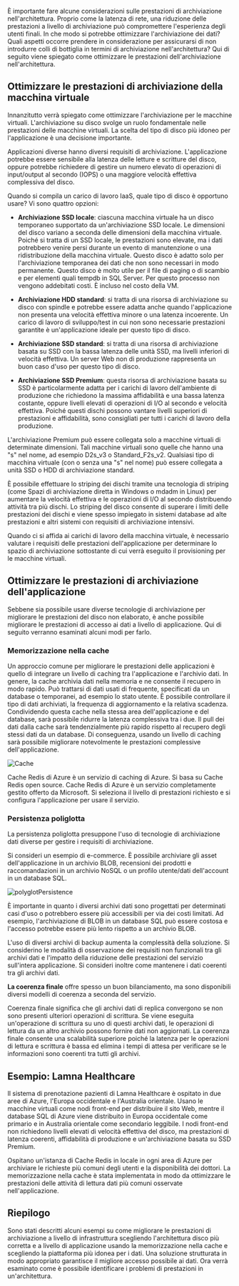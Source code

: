 È importante fare alcune considerazioni sulle prestazioni di archiviazione nell'architettura. Proprio come la latenza di rete, una riduzione delle prestazioni a livello di archiviazione può compromettere l'esperienza degli utenti finali. In che modo si potrebbe ottimizzare l'archiviazione dei dati? Quali aspetti occorre prendere in considerazione per assicurarsi di non introdurre colli di bottiglia in termini di archiviazione nell'architettura? Qui di seguito viene spiegato come ottimizzare le prestazioni dell'archiviazione nell'architettura.

## <a name="optimize-virtual-machine-storage-performance"></a>Ottimizzare le prestazioni di archiviazione della macchina virtuale

Innanzitutto verrà spiegato come ottimizzare l'archiviazione per le macchine virtuali. L'archiviazione su disco svolge un ruolo fondamentale nelle prestazioni delle macchine virtuali. La scelta del tipo di disco più idoneo per l'applicazione è una decisione importante.

Applicazioni diverse hanno diversi requisiti di archiviazione. L'applicazione potrebbe essere sensibile alla latenza delle letture e scritture del disco, oppure potrebbe richiedere di gestire un numero elevato di operazioni di input/output al secondo (IOPS) o una maggiore velocità effettiva complessiva del disco.

Quando si compila un carico di lavoro IaaS, quale tipo di disco è opportuno usare? Vi sono quattro opzioni:

- **Archiviazione SSD locale**: ciascuna macchina virtuale ha un disco temporaneo supportato da un'archiviazione SSD locale. Le dimensioni del disco variano a seconda delle dimensioni della macchina virtuale. Poiché si tratta di un SSD locale, le prestazioni sono elevate, ma i dati potrebbero venire persi durante un evento di manutenzione o una ridistribuzione della macchina virtuale. Questo disco è adatto solo per l'archiviazione temporanea dei dati che non sono necessari in modo permanente. Questo disco è molto utile per il file di paging o di scambio e per elementi quali tempdb in SQL Server. Per questo processo non vengono addebitati costi. È incluso nel costo della VM.

- **Archiviazione HDD standard**: si tratta di una risorsa di archiviazione su disco con spindle e potrebbe essere adatta anche quando l'applicazione non presenta una velocità effettiva minore o una latenza incoerente. Un carico di lavoro di sviluppo/test in cui non sono necessarie prestazioni garantite è un'applicazione ideale per questo tipo di disco.

- **Archiviazione SSD standard**: si tratta di una risorsa di archiviazione basata su SSD con la bassa latenza delle unità SSD, ma livelli inferiori di velocità effettiva. Un server Web non di produzione rappresenta un buon caso d'uso per questo tipo di disco.

- **Archiviazione SSD Premium**: questa risorsa di archiviazione basata su SSD è particolarmente adatta per i carichi di lavoro dell'ambiente di produzione che richiedono la massima affidabilità e una bassa latenza costante, oppure livelli elevati di operazioni di I/O al secondo e velocità effettiva. Poiché questi dischi possono vantare livelli superiori di prestazioni e affidabilità, sono consigliati per tutti i carichi di lavoro della produzione.

L'archiviazione Premium può essere collegata solo a macchine virtuali di determinate dimensioni. Tali macchine virtuali sono quelle che hanno una "s" nel nome, ad esempio D2s_v3 o Standard_F2s_v2. Qualsiasi tipo di macchina virtuale (con o senza una "s" nel nome) può essere collegata a unità SSD o HDD di archiviazione standard.

È possibile effettuare lo striping dei dischi tramite una tecnologia di striping (come Spazi di archiviazione diretta in Windows o mdadm in Linux) per aumentare la velocità effettiva e le operazioni di I/O al secondo distribuendo attività tra più dischi. Lo striping del disco consente di superare i limiti delle prestazioni dei dischi e viene spesso impiegato in sistemi database ad alte prestazioni e altri sistemi con requisiti di archiviazione intensivi.

Quando ci si affida ai carichi di lavoro della macchina virtuale, è necessario valutare i requisiti delle prestazioni dell'applicazione per determinare lo spazio di archiviazione sottostante di cui verrà eseguito il provisioning per le macchine virtuali.

## <a name="optimize-storage-performance-for-your-application"></a>Ottimizzare le prestazioni di archiviazione dell'applicazione

Sebbene sia possibile usare diverse tecnologie di archiviazione per migliorare le prestazioni del disco non elaborato, è anche possibile migliorare le prestazioni di accesso ai dati a livello di applicazione. Qui di seguito verranno esaminati alcuni modi per farlo.

### <a name="caching"></a>Memorizzazione nella cache

Un approccio comune per migliorare le prestazioni delle applicazioni è quello di integrare un livello di caching tra l'applicazione e l'archivio dati. In genere, la cache archivia dati nella memoria e ne consente il recupero in modo rapido. Può trattarsi di dati usati di frequente, specificati da un database o temporanei, ad esempio lo stato utente. È possibile controllare il tipo di dati archiviati, la frequenza di aggiornamento e la relativa scadenza. Condividendo questa cache nella stessa area dell'applicazione e del database, sarà possibile ridurre la latenza complessiva tra i due. Il pull dei dati dalla cache sarà tendenzialmente più rapido rispetto al recupero degli stessi dati da un database. Di conseguenza, usando un livello di caching sarà possibile migliorare notevolmente le prestazioni complessive dell'applicazione.

![Cache](../media/cache.png)

Cache Redis di Azure è un servizio di caching di Azure. Si basa su Cache Redis open source. Cache Redis di Azure è un servizio completamente gestito offerto da Microsoft. Si seleziona il livello di prestazioni richiesto e si configura l'applicazione per usare il servizio.

### <a name="polyglot-persistence"></a>Persistenza poliglotta

La persistenza poliglotta presuppone l'uso di tecnologie di archiviazione dati diverse per gestire i requisiti di archiviazione.

Si consideri un esempio di e-commerce. È possibile archiviare gli asset dell'applicazione in un archivio BLOB, recensioni dei prodotti e raccomandazioni in un archivio NoSQL o un profilo utente/dati dell'account in un database SQL.

![polyglotPersistence](../media/polyglotpersistence.png)

È importante in quanto i diversi archivi dati sono progettati per determinati casi d'uso o potrebbero essere più accessibili per via dei costi limitati. Ad esempio, l'archiviazione di BLOB in un database SQL può essere costosa e l'accesso potrebbe essere più lento rispetto a un archivio BLOB.

L'uso di diversi archivi di backup aumenta la complessità della soluzione. Si considerino le modalità di osservazione dei requisiti non funzionali tra gli archivi dati e l'impatto della riduzione delle prestazioni del servizio sull'intera applicazione. Si consideri inoltre come mantenere i dati coerenti tra gli archivi dati. 

**La coerenza finale** offre spesso un buon bilanciamento, ma sono disponibili diversi modelli di coerenza a seconda del servizio.

Coerenza finale significa che gli archivi dati di replica convergono se non sono presenti ulteriori operazioni di scrittura. Se viene eseguita un'operazione di scrittura su uno di questi archivi dati, le operazioni di lettura da un altro archivio possono fornire dati non aggiornati. La coerenza finale consente una scalabilità superiore poiché la latenza per le operazioni di lettura e scrittura è bassa ed elimina i tempi di attesa per verificare se le informazioni sono coerenti tra tutti gli archivi.

## <a name="lamna-healthcare-example"></a>Esempio: Lamna Healthcare

Il sistema di prenotazione pazienti di Lamna Healthcare è ospitato in due aree di Azure, l'Europa occidentale e l'Australia orientale. Usano le macchine virtuali come nodi front-end per distribuire il sito Web, mentre il database SQL di Azure viene distribuito in Europa occidentale come primario e in Australia orientale come secondario leggibile. I nodi front-end non richiedono livelli elevati di velocità effettiva del disco, ma prestazioni di latenza coerenti, affidabilità di produzione e un'archiviazione basata su SSD Premium.

Ospitano un'istanza di Cache Redis in locale in ogni area di Azure per archiviare le richieste più comuni degli utenti e la disponibilità dei dottori. La memorizzazione nella cache è stata implementata in modo da ottimizzare le prestazioni delle attività di lettura dati più comuni osservate nell'applicazione.

## <a name="summary"></a>Riepilogo

Sono stati descritti alcuni esempi su come migliorare le prestazioni di archiviazione a livello di infrastruttura scegliendo l'architettura disco più corretta e a livello di applicazione usando la memorizzazione nella cache e scegliendo la piattaforma più idonea per i dati. Una soluzione strutturata in modo appropriato garantisce il migliore accesso possibile ai dati. Ora verrà esaminato come è possibile identificare i problemi di prestazioni in un'architettura.
